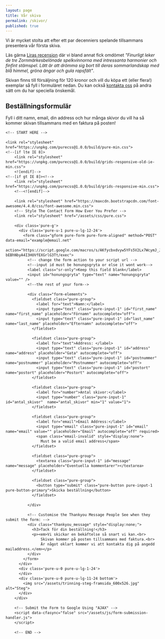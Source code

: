 ```yaml
---
layout: page
title: Vår skiva
permalink: /skivor/
published: true
---
```


Vi är mycket stolta att efter ett par decenniers spelande tillsammans presentera vår första skiva.

Läs gärna [Liras recension](http://www.lira.se/skivrecension/steg/) där vi bland annat fick omdömet _"Finurligt leker de tre Zorn­märkesbelönade spelkvinnorna med intressanta harmonier och finfint stämspel. Lätt är att drömma sig bort till deras sommarlandskap med blå himmel, gröna ängar och gula rapsfält"_.

Skivan finns till försäljning för 120 kronor och vill du köpa ett (eller flera!) exemplar så fyll i formuläret nedan. Du kan också [kontakta oss](/kontakt) på andra sätt om du har speciella önskemål.

<html lang="en">
  <head>
    <meta charset="utf-8">
    <meta name="viewport" content="width=device-width, initial-scale=1.0">
    <meta name="description" content="contact form example">
	<!-- <title>Contact Form Example</title> -->
  </head>

  <body>
	<h2 class="content-head is-center">Beställningsformulär</h2>
	<aside>
      <p>
        Fyll i ditt namn, email, din address och hur många skivor du vill ha
		så kommer skivan tillsammans med en faktura på posten!
      </p>
	</aside>

	<!-- START HERE -->

	<link rel="stylesheet" href="https://unpkg.com/purecss@1.0.0/build/pure-min.css">
	<!--[if lte IE 8]>
		<link rel="stylesheet" href="https://unpkg.com/purecss@1.0.0/build/grids-responsive-old-ie-min.css">
		<![endif]-->
	<!--[if gt IE 8]><!-->
		<link rel="stylesheet" href="https://unpkg.com/purecss@1.0.0/build/grids-responsive-min.css">
		<!--<![endif]-->

		<link rel="stylesheet" href="https://maxcdn.bootstrapcdn.com/font-awesome/4.4.0/css/font-awesome.min.css">
		<!-- Style The Contact Form How Ever You Prefer -->
		<link rel="stylesheet" href="/assets/css/pure.css">

		<div class='pure-g'>
		  <div class='pure-u-1 pure-u-lg-12-24'>
			<form class="gform pure-form pure-form-aligned" method="POST" data-email="example@email.net"
				  action="https://script.google.com/macros/s/AKfycbxdvyw5YFs5V2Lx7WcymJ_JMvC-bEBhNbyA4I3HUVfEXGrlG3Tt/exec">
			  <!-- change the form action to your script url -->
			  <!--input id must be honungsgryta or else it wont work-->
			  <label class="sr-only">Keep this field blank</label>
			  <input id="honungsgryta" type="text" name="honungsgryta" value="" />
			  <!--the rest of your form-->

			  <div class="form-elements">
				<fieldset class="pure-group">
				  <label for="text">Namn:</label>
				  <input type="text" class="pure-input-1" id="first_name" name="first_name" placeholder="Förnamn" autocomplete="off">
				  <input type="text" class="pure-input-1" id="last_name" name="last_name" placeholder="Efternamn" autocomplete="off">
				</fieldset>

				<fieldset class="pure-group">
				  <label for="text">Address: </label>
				  <input type="text" class="pure-input-1" id="address" name="address" placeholder="Gata" autocomplete="off">
				  <input type="text" class="pure-input-1" id="postnummer" name="postnummer" placeholder="Postnummer" autocomplete="off">
				  <input type="text" class="pure-input-1" id="postort" name="postort" placeholder="Postort" autocomplete="off">
				</fieldset>

				<fieldset class="pure-group">
				  <label for="number">Antal skivor:</label>
				  <input type="number" class="pure-input-1" id="antal_skivor"  name="antal_skivor" min="1" value="1">
				</fieldset>

				<fieldset class="pure-group">
				  <label for="email">Email Address:</label>
				  <input type="email" class="pure-input-1" id="email" name="email" value="" placeholder="Email" autocomplete="off" required>
				  <span class="email-invalid" style="display:none">
					Must be a valid email address</span>
				</fieldset>

				<fieldset class="pure-group">
				  <textarea class="pure-input-1" id="message" name="message" placeholder="Eventuella kommentarer"></textarea>
				</fieldset>

				<fieldset class="pure-group">
				  <button type="submit" class="pure-button pure-input-1 pure-button-primary">Skicka beställning</button>
				</fieldset>

			  </div>

			  <!-- Customise the Thankyou Message People See when they submit the form: -->
			  <div class="thankyou_message" style="display:none;">
				<h3>Tack för din beställning!</h3>
				<p><em>Vi skickar en bekäftelse så snart vi kan.<br>
					Skivan kommer på posten	tillsammans med faktura.<br>
					Är något oklart kommer vi att kontakta dig på angedd mailaddress.</em></p>
			  </div>
			</form>
		  </div>
		  <div class='pure-u-0 pure-u-lg-1-24'>
		  </div>
		  <div class='pure-u-0 pure-u-lg-11-24 bottom'>
			<img src="/assets/trinning-steg-framsida_600x526.jpg" alt="Steg">
		  </div>
		</div>

		<!-- Submit the Form to Google Using "AJAX" -->
		<script data-cfasync="false" src="/assets/js/form-submission-handler.js">
		</script>

		<!-- END -->

  </body>
</html>

